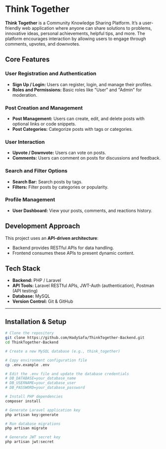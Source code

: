 # Think Together

**Think Together** is a Community Knowledge Sharing Platform. It’s a user-friendly web application where anyone can share solutions to problems, innovative ideas, personal achievements, helpful tips, and more. The platform encourages interaction by allowing users to engage through comments, upvotes, and downvotes.

## Core Features

### User Registration and Authentication

- **Sign Up / Login:** Users can register, login, and manage their profiles.  
- **Roles and Permissions:** Basic roles like "User" and "Admin" for moderation.

### Post Creation and Management

- **Post Management:** Users can create, edit, and delete posts with optional links or code snippets.  
- **Post Categories:** Categorize posts with tags or categories.

### User Interaction

- **Upvote / Downvote:** Users can vote on posts.  
- **Comments:** Users can comment on posts for discussions and feedback.

### Search and Filter Options

- **Search Bar:** Search posts by tags.  
- **Filters:** Filter posts by categories or popularity.

### Profile Management

- **User Dashboard:** View your posts, comments, and reactions history.

## Development Approach

This project uses an **API-driven architecture**:

- Backend provides RESTful APIs for data handling.  
- Frontend consumes these APIs to present dynamic content.

## Tech Stack

- **Backend:** PHP / Laravel  
- **API Tools:** Laravel RESTful APIs, JWT-Auth (authentication), Postman (API testing)  
- **Database:** MySQL  
- **Version Control:** Git & GitHub

---

## Installation & Setup

```bash
# Clone the repository
git clone https://github.com/HadySafa/ThinkTogether-Backend.git
cd ThinkTogether-Backend

# Create a new MySQL database (e.g., think_together)

# Copy environment configuration file
cp .env.example .env

# Edit the .env file and update the database credentials
# DB_DATABASE=your_database_name
# DB_USERNAME=your_database_user
# DB_PASSWORD=your_database_password

# Install PHP dependencies
composer install

# Generate Laravel application key
php artisan key:generate

# Run database migrations
php artisan migrate

# Generate JWT secret key
php artisan jwt:secret
